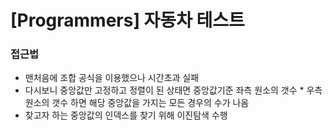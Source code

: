 # [Programmers] 자동차 테스트

### 접근법

- 맨처음에 조합 공식을 이용했으나 시간초과 실패
- 다시보니 중앙값만 고정하고 정렬이 된 상태면 중앙값기준 좌측 원소의 갯수 * 우측원소의 갯수 하면 해당 중앙값을 가지는 모든 경우의 수가 나옴
- 찾고자 하는 중앙값의 인덱스를 찾기 위해 이진탐색 수행
